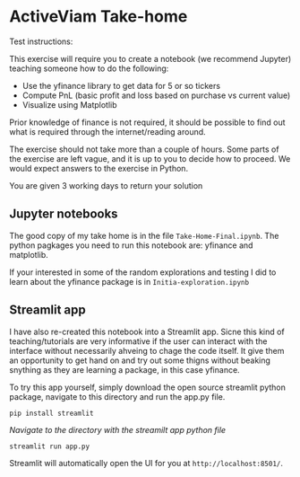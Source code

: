 # ActiveViam Take-home

Test instructions:

This exercise will require you to create a notebook (we recommend Jupyter) teaching someone how to do the following:
- Use the yfinance library to get data for 5 or so tickers
- Compute PnL (basic profit and loss based on purchase vs current value)
- Visualize using Matplotlib

Prior knowledge of finance is not required, it should be possible to find out what is required through the internet/reading around.

The exercise should not take more than a couple of hours. Some parts of the exercise are left vague, and it is up to you to decide how to proceed.
We would expect answers to the exercise in Python.

You are given 3 working days to return your solution

## Jupyter notebooks

The good copy of my take home is in the file `Take-Home-Final.ipynb`. 
The python pagkages you need to run this notebook are: yfinance and matplotlib. 

If your interested in some of the random explorations and testing I did to learn about the yfinance package is in `Initia-exploration.ipynb`


## Streamlit app 

I have also re-created this notebook into a Streamlit app. Sicne this kind of teaching/tutorials are very informative if the user can interact with the interface without necessarily ahveing to chage the code itself. It give them an opportunity to get hand on and try out some thigns without beaking snything as they are learning a package, in this case yfinance. 

To try this app yourself, simply download the open source streamlit python package, navigate to this directory and run the app.py file. 

`pip install streamlit`

*Navigate to the directory with the streamilt app python file*

`streamlit run app.py`

Streamlit will automatically open the UI for you at `http://localhost:8501/`. 